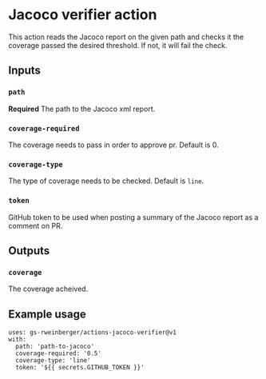 # Jacoco verifier action

This action reads the Jacoco report on the given path and checks it the coverage passed the desired threshold. If not, it will fail the check.

## Inputs

### `path`

**Required** The path to the Jacoco xml report.

### `coverage-required`

The coverage needs to pass in order to approve pr. Default is 0.

### `coverage-type`

The type of coverage needs to be checked. Default is `line`.

### `token`

GitHub token to be used when posting a summary of the Jacoco report as a comment on PR.

## Outputs

### `coverage`

The coverage acheived.

## Example usage
```
uses: gs-rweinberger/actions-jacoco-verifier@v1
with:
  path: 'path-to-jacoco'
  coverage-required: '0.5'
  coverage-type: 'line'
  token: '${{ secrets.GITHUB_TOKEN }}'
```
